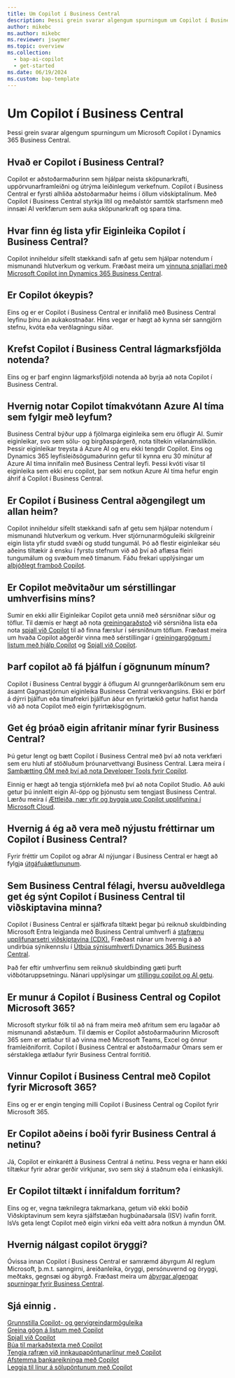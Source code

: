 ```yaml
---
title: Um Copilot í Business Central
description: Þessi grein svarar algengum spurningum um Copilot í Business Central.
author: mikebc
ms.author: mikebc
ms.reviewer: jswymer
ms.topic: overview
ms.collection:
  - bap-ai-copilot
  - get-started
ms.date: 06/19/2024
ms.custom: bap-template
---
```


# Um Copilot í Business Central

Þessi grein svarar algengum spurningum um Microsoft Copilot í Dynamics 365 Business Central.

## Hvað er Copilot í Business Central?

Copilot er aðstoðarmaðurinn sem hjálpar neista sköpunarkrafti, uppörvunarframleiðni og útrýma leiðinlegum verkefnum. Copilot í Business Central er fyrsti alhliða aðstoðarmaður heims í öllum viðskiptalínum. Með Copilot í Business Central styrkja lítil og meðalstór samtök starfsmenn með innsæi AI verkfærum sem auka sköpunarkraft og spara tíma.

## Hvar finn ég lista yfir Eiginleika Copilot í Business Central?

Copilot inniheldur sífellt stækkandi safn af getu sem hjálpar notendum í mismunandi hlutverkum og verkum. Fræðast meira um [vinnuna snjallari með Microsoft Copilot inn Dynamics 365 Business Central](https://aka.ms/BCAI).

## Er Copilot ókeypis?

Eins og er er Copilot í Business Central er innifalið með Business Central leyfinu þínu án aukakostnaðar. Hins vegar er hægt að kynna sér sanngjörn stefnu, kvóta eða verðlagningu síðar.

## Krefst Copilot í Business Central lágmarksfjölda notenda?

Eins og er þarf enginn lágmarksfjöldi notenda að byrja að nota Copilot í Business Central.

## Hvernig notar Copilot tímakvótann Azure AI tíma sem fylgir með leyfum?

Business Central býður upp á fjölmarga eiginleika sem eru öflugir AI. Sumir eiginleikar, svo sem sölu- og birgðaspárgerð, nota tiltekin vélanámslíkön. Þessir eiginleikar treysta á Azure AI og eru ekki tengdir Copilot. Eins og Dynamics 365 leyfisleiðsögumaðurinn gefur til kynna eru 30 mínútur af Azure AI tíma innifalin með Business Central leyfi. Þessi kvóti vísar til eiginleika sem ekki eru copilot, þar sem notkun Azure AI tíma hefur engin áhrif á Copilot í Business Central.

## Er Copilot í Business Central aðgengilegt um allan heim?

Copilot inniheldur sífellt stækkandi safn af getu sem hjálpar notendum í mismunandi hlutverkum og verkum. Hver stjórnunarmöguleiki skilgreinir eigin lista yfir studd svæði og studd tungumál. Þó að flestir eiginleikar séu aðeins tiltækir á ensku í fyrstu stefnum við að því að aflæsa fleiri tungumálum og svæðum með tímanum. Fáðu frekari upplýsingar um [alþjóðlegt framboð Copilot](https://aka.ms/bapcopilot-intl-report-external).

## Er Copilot meðvitaður um sérstillingar umhverfisins míns?

Sumir en ekki allir Eiginleikar Copilot geta unnið með sérsniðnar síður og töflur. Til dæmis er hægt að nota [greiningaraðstoð](analysis-assist.md) við sérsniðna lista eða nota [spjall við Copilot](chat-with-copilot.md) til að finna færslur í sérsniðnum töflum. Fræðast meira um hvaða Copilot aðgerðir vinna með sérstillingar í [greiningargögnum í listum með hjálp Copilot](analysis-assist.md) og [Spjall við Copilot](chat-with-copilot.md).

## Þarf copilot að fá þjálfun í gögnunum mínum?

Copilot í Business Central byggir á öflugum AI grunngerðarlíkönum sem eru ásamt Gagnastjórnun eiginleika Business Central verkvangsins. Ekki er þörf á dýrri þjálfun eða tímafrekri þjálfun áður en fyrirtækið getur hafist handa við að nota Copilot með eigin fyrirtækisgögnum.

## Get ég þróað eigin afritanir mínar fyrir Business Central?

Þú getur lengt og bætt Copilot í Business Central með því að nota verkfæri sem eru hluti af stöðluðum þróunarvettvangi Business Central. Læra meira í [Samþætting ÓM með því að nota Developer Tools fyrir Copilot](/dynamics365/business-central/dev-itpro/developer/ai-integration-landing-page).

Einnig er hægt að tengja stjórnklefa með því að nota Copilot Studio. Að auki getur þú innleitt eigin AI-öpp og þjónustu sem tengjast Business Central. Lærðu meira í [Ættleiða, nær yfir og byggja upp Copilot upplifunina í Microsoft Cloud](/microsoft-cloud/dev/copilot/overview).

## Hvernig á ég að vera með nýjustu fréttirnar um Copilot í Business Central?

Fyrir fréttir um Copilot og aðrar AI nýjungar í Business Central er hægt að fylgja [útgáfuáætlununum](https://aka.ms/BCReleasePlan).

## Sem Business Central félagi, hversu auðveldlega get ég sýnt Copilot í Business Central til viðskiptavina minna?

Copilot í Business Central er sjálfkrafa tiltækt þegar þú reiknuð skuldbinding Microsoft Entra leigjanda með Business Central umhverfi á [stafrænu upplifunarsetri viðskiptavina (CDX).](https://aka.ms/CDX)  Fræðast nánar um hvernig á að undirbúa sýnikennslu í [Útbúa sýnisumhverfi Dynamics 365 Business Central](/dynamics365/business-central/dev-itpro/administration/demo-environment).

Það fer eftir umhverfinu sem reiknuð skuldbinding gæti þurft viðbótaruppsetningu. Nánari upplýsingar um [stillingu copilot og AI getu](/dynamics365/business-central/enable-ai).

## Er munur á Copilot í Business Central og Copilot Microsoft 365?

Microsoft styrkur fólk til að ná fram meira með afritum sem eru lagaðar að mismunandi aðstæðum. Til dæmis er Copilot aðstoðarmaðurinn Microsoft 365 sem er ætlaður til að vinna með Microsoft Teams, Excel og önnur framleiðniforrit. Copilot í Business Central er aðstoðarmaður Ómars sem er sérstaklega ætlaður fyrir Business Central forritið.

## Vinnur Copilot í Business Central með Copilot fyrir Microsoft 365?

Eins og er er engin tenging milli Copilot í Business Central og Copilot fyrir Microsoft 365.

## Er Copilot aðeins í boði fyrir Business Central á netinu?

Já, Copilot er einkarétt á Business Central á netinu. Þess vegna er hann ekki tiltækur fyrir aðrar gerðir virkjunar, svo sem ský á staðnum eða í einkaskýli.

## Er Copilot tiltækt í innifaldum forritum?

Eins og er, vegna tæknilegra takmarkana, getum við ekki boðið Viðskiptavinum sem keyra sjálfstæðan hugbúnaðarsala (ISV) ívafin forrit. IsVs geta lengt Copilot með eigin virkni eða veitt aðra notkun á myndun ÓM.

## Hvernig nálgast copilot öryggi?

Óvissa innan Copilot í Business Central er samræmd ábyrgum AI reglum Microsoft, þ.m.t. sanngirni, áreiðanleika, öryggi, persónuvernd og öryggi, meðtaks, gegnsæi og ábyrgð. Fræðast meira um [ábyrgar algengar spurningar fyrir Business Central](responsible-ai-overview.md).

## Sjá einnig .

[Grunnstilla Copilot- og gervigreindarmöguleika](enable-ai.md)  
[Greina gögn á listum með Copilot](analysis-assist.md)  
[Spjall við Copilot](chat-with-copilot.md)  
[Búa til markaðstexta með Copilot](item-marketing-text.md)  
[Tengja rafræn við innkaupapöntunarlínur með Copilot](map-edocuments-with-copilot.md)  
[Afstemma bankareikninga með Copilot](bank-reconciliation-with-copilot.md)  
[Leggja til línur á sölupöntunum með Copilot](sales-suggest-sales-lines-with-copilot.md)

